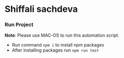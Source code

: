 # Shiffali sachdeva

### Run Project

**Note**: Please use MAC-OS to run this automation script.

* Run command ```npm i``` to install npm packages
* After installing packages run ```npm run test```
